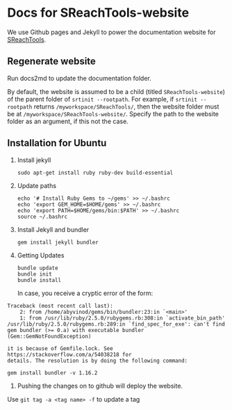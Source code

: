 # Docs for SReachTools-website

We use Github pages and Jekyll to power the documentation website for
[SReachTools](https://unm-hscl.github.io/SReachTools/).

## Regenerate website

Run docs2md to update the documentation folder. 

By default, the website is assumed to be a child (titled `SReachTools-website`)
of the parent folder of `srtinit --rootpath`. For example, if `srtinit
--rootpath` returns `/myworkspace/SReachTools/`, then the website folder must be
at `/myworkspace/SReachTools-website/`. Specify the path to the website folder
as an argument, if this not the case.

## Installation for Ubuntu

1. Install jekyll 
    ```
    sudo apt-get install ruby ruby-dev build-essential
    ```
1. Update paths 
    ```
    echo '# Install Ruby Gems to ~/gems' >> ~/.bashrc
    echo 'export GEM_HOME=$HOME/gems' >> ~/.bashrc
    echo 'export PATH=$HOME/gems/bin:$PATH' >> ~/.bashrc
    source ~/.bashrc
    ```
1. Install Jekyll and bundler
    ```
    gem install jekyll bundler
    ```
1. Getting Updates 
    ```
    bundle update
    bundle init
    bundle install
    ```
    In case, you receive a cryptic error of the form:
```
Traceback (most recent call last):
	2: from /home/abyvinod/gems/bin/bundler:23:in `<main>'
	1: from /usr/lib/ruby/2.5.0/rubygems.rb:308:in `activate_bin_path'
/usr/lib/ruby/2.5.0/rubygems.rb:289:in `find_spec_for_exe': can't find gem bundler (>= 0.a) with executable bundler (Gem::GemNotFoundException)
```
    it is because of Gemfile.lock. See https://stackoverflow.com/a/54038218 for
    details. The resolution is by doing the following command:
```
gem install bundler -v 1.16.2
```
1. Pushing the changes on to github will deploy the website.


Use `git tag -a <tag name> -f` to update a tag
